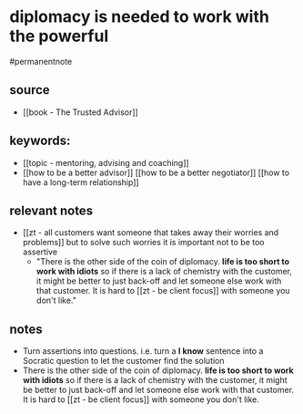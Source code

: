# diplomacy is needed to work with the powerful

#permanentnote
## source
- [[book - The Trusted Advisor]]
## keywords:
- [[topic - mentoring, advising and coaching]]
-  [[how to be a better advisor]]
[[how to be a better negotiator]]
[[how to have a long-term relationship]]
## relevant notes
- [[zt - all customers want someone that takes away their worries and problems]] but to solve such worries it is important not to be too assertive
	- "There is the other side of the coin of diplomacy. __life is too short to work with idiots__ so if there is a lack of chemistry with the customer, it might be better to just back-off and let someone else work with that customer. It is hard to [[zt - be client focus]] with someone you don't like."
## notes
- Turn assertions into questions. i.e. turn a __I know__ sentence into a Socratic question to let the customer find the solution
- There is the other side of the coin of diplomacy. __life is too short to work with idiots__ so if there is a lack of chemistry with the customer, it might be better to just back-off and let someone else work with that customer. It is hard to [[zt - be client focus]] with someone you don't like.
